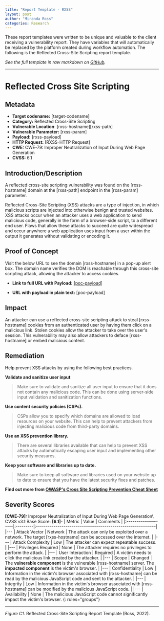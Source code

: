 ```yaml
---
title: "Report Template - RXSS"
layout: post
author: "Miranda Ross"
categories: Research
---
```


These report templates were written to be unique and valuable to the client receiving a vulnerability report. They have variables that will automatically be replaced by the platform created during workflow automation. The following is the Reflected Cross-Site Scripting report template.

_See the full template in raw markdown on [GitHub](/report_templates/reflected-cross-site-scripting.md)._

* * *

Reflected Cross Site Scripting 
===============================================================

Metadata
----------------------------------------------------------------
- **Target codename:** \[target-codename\]
- **Category:** Reflected Cross-Site Scripting
- **Vulnerable Location**: \[rxss-hostname\]\[rxss-path\]
- **Vulnerable Parameter:** \[rxss-param\]
- **Payload:** \[rxss-payload\]
- **HTTP Request:** \[RXSS-HTTP Request\]
- **CWE:** CWE-79: Improper Neutralization of Input During Web Page Generation
- **CVSS:** 6.1

Introduction/Description
----------------------------------------------------------------

A reflected cross-site scripting vulnerability was found on the \[rxss-hostname\] domain at the \[rxss-path\] endpoint in the \[rxss-param\] parameter.

Reflected Cross-Site Scripting (XSS) attacks are a type of injection, in which malicious scripts are injected into otherwise benign and trusted websites. XSS attacks occur when an attacker uses a web application to send malicious code, generally in the form of a browser-side script, to a different end user. Flaws that allow these attacks to succeed are quite widespread and occur anywhere a web application uses input from a user within the output it generates without validating or encoding it.

Proof of Concept
----------------------------------------------------------------

Visit the below URL to see the domain \[rxss-hostname\] in a pop-up alert box. The domain name verifies the DOM is reachable through this cross-site scripting attack, allowing the attacker to access cookies.

- **Link to full URL with Payload:** [\[poc-payload\]](\[poc-payload\])

- **URL with payload in plain text:**  \[poc-payload\]

Impact
----------------------------------------------------------------

An attacker can use a reflected cross-site scripting attack to steal \[rxss-hostname\] cookies from an authenticated user by having them click on a malicious link. Stolen cookies allow the attacker to take over the user's session. This vulnerability may also allow attackers to deface \[rxss-hostname\] or embed malicious content.

Remediation
----------------------------------------------------------------

Help prevent XSS attacks by using the following best practices.

__Validate and sanitize user input__
> Make sure to validate and sanitize all user input to ensure that it does not contain any malicious code. This can be done using server-side input validation and sanitization functions.

__Use content security policies (CSPs).__
> CSPs allow you to specify which domains are allowed to load resources on your website. This can help to prevent attackers from injecting malicious code from third-party domains.

__Use an XSS prevention library.__
>There are several libraries available that can help to prevent XSS attacks by automatically escaping user input and implementing other security measures.

__Keep your software and libraries up to date.__
> Make sure to keep all software and libraries used on your website up to date to ensure that you have the latest security fixes and patches.

**Find out more from [OWASP's Cross Site Scripting Prevention Cheat Sheet](https://cheatsheetseries.owasp.org/cheatsheets/Cross_Site_Scripting_Prevention_Cheat_Sheet.html)**

Severity Scores
----------------------------------------------------------------
__\[CWE-79\]:__ Improper Neutralization of Input During Web Page Generation\\
CVSS v3.1 Base Score: __\[6.1\]__-
| Metric              | Value    | Comments                                                     |
|:--------------------|:---------|:-------------------------------------------------------------|
|---
| Attack Vector       | Network  | The attack can only be exploited over a network. The target \[rxss-hostname\] can be accessed over the internet. |
|---
| Attack Complexity   | Low      | The attacker can expect repeatable success.                  |
|---
| Privileges Required | None     | The attacker requires no privileges to perform the attack.   |
|---
| User Interaction    | Required | A victim needs to click the malicious link created by the attacker. |
|---
| Scope               | Changed  | The **vulnerable component** is the vulnerable \[rxss-hostname\] server. The **impacted component** is the victim's browser. |
|---
| Confidentiality     | Low      | Information in the victim's browser associated with \[rxss-hostname\] can be read by the malicious JavaScript code and sent to the attacker. |
|---
| Integrity           | Low      | Information in the victim's browser associated with \[rxss-hostname\] can be modified by the malicious JavaScript code. |
|---
| Availability        | None     | The malicious JavaScript code cannot significantly impact the victim's browser. 
{: rules="groups"}



* * *
_Figure C1._ Reflected Cross-Site Scripting Report Template (Ross, 2022).
